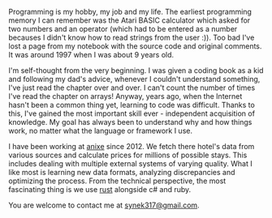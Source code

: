 Programming is my hobby, my job and my life. The earliest programming memory I can remember was the Atari BASIC calculator which asked for two numbers and an operator (which had to be entered as a number becauses I didn't know how to read strings from the user :)). Too bad I've lost a page from my notebook with the source code and original comments. It was around 1997 when I was about 9 years old.

I'm self-thought from the very beginning. I was given a coding book as a kid and following my dad's advice, whenever I couldn't understand something, I've just read the chapter over and over. I can't count the number of times I've read the chapter on arrays! Anyway, years ago, when the Internet hasn't been a common thing yet, learning to code was difficult. Thanks to this, I've gained the most important skill ever - independent acquisition of knowledge. My goal has always been to understand why and how things work, no matter what the language or framework I use.

I have been working at [anixe](http://anixe.pl) since 2012. We fetch there hotel's data from various sources and calculate prices for millions of possible stays. This includes dealing with multiple external systems of varying quality. What I like most is learning new data formats, analyzing discrepancies and optimizing the process. From the technical perspective, the most fascinating thing is we use [rust](http://rust-lang.org) alongside c# and ruby.

You are welcome to contact me at [synek317@gmail.com](synek317@gmail.com).
